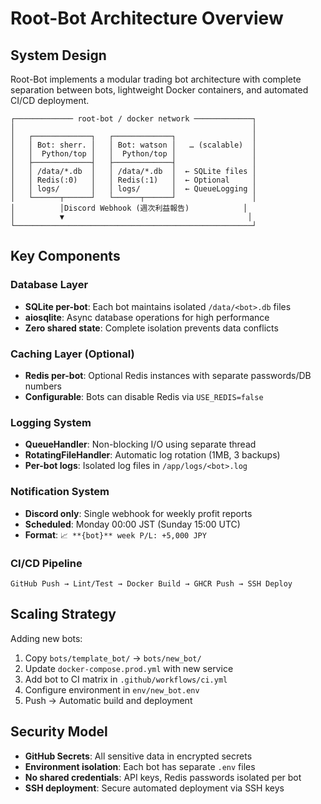# Root-Bot Architecture Overview

## System Design

Root-Bot implements a modular trading bot architecture with complete separation between bots, lightweight Docker containers, and automated CI/CD deployment.

```
┌───────────── root-bot / docker network ─────────────┐
│                                                     │
│   ┌─────────────┐   ┌─────────────┐                 │
│   │ Bot: sherr. │   │ Bot: watson │   … (scalable)  │
│   │  Python/top │   │  Python/top │                 │
│   ├─────────────┤   ├─────────────┤                 │
│   │ /data/*.db  │   │ /data/*.db  │  ← SQLite files │
│   │ Redis(:0)   │   │ Redis(:1)   │  ← Optional     │
│   │ logs/       │   │ logs/       │  ← QueueLogging │
│   └──────┬──────┘   └──────┬──────┘                 │
│          │Discord Webhook (週次利益報告)            │
│          ▼                                         │
└─────────────────────────────────────────────────────┘
```

## Key Components

### Database Layer
- **SQLite per-bot**: Each bot maintains isolated `/data/<bot>.db` files
- **aiosqlite**: Async database operations for high performance
- **Zero shared state**: Complete isolation prevents data conflicts

### Caching Layer (Optional)
- **Redis per-bot**: Optional Redis instances with separate passwords/DB numbers
- **Configurable**: Bots can disable Redis via `USE_REDIS=false`

### Logging System
- **QueueHandler**: Non-blocking I/O using separate thread
- **RotatingFileHandler**: Automatic log rotation (1MB, 3 backups)
- **Per-bot logs**: Isolated log files in `/app/logs/<bot>.log`

### Notification System
- **Discord only**: Single webhook for weekly profit reports
- **Scheduled**: Monday 00:00 JST (Sunday 15:00 UTC)
- **Format**: `📈 **{bot}** week P/L: +5,000 JPY`

### CI/CD Pipeline
```
GitHub Push → Lint/Test → Docker Build → GHCR Push → SSH Deploy
```

## Scaling Strategy

Adding new bots:
1. Copy `bots/template_bot/` → `bots/new_bot/`
2. Update `docker-compose.prod.yml` with new service
3. Add bot to CI matrix in `.github/workflows/ci.yml`
4. Configure environment in `env/new_bot.env`
5. Push → Automatic build and deployment

## Security Model

- **GitHub Secrets**: All sensitive data in encrypted secrets
- **Environment isolation**: Each bot has separate `.env` files
- **No shared credentials**: API keys, Redis passwords isolated per bot
- **SSH deployment**: Secure automated deployment via SSH keys
